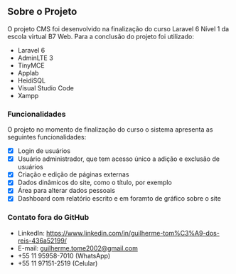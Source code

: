 ## Sobre o Projeto

O projeto CMS foi desenvolvido na finalização do curso Laravel 6 Nível 1 da escola virtual B7 Web. Para a conclusão do projeto foi utilizado:

- Laravel 6
- AdminLTE 3
- TinyMCE
- Applab
- HeidiSQL
- Visual Studio Code
- Xampp

### Funcionalidades

O projeto no momento de finalização do curso o sistema apresenta as seguintes funcionalidades:

- [x] Login de usuários
- [x] Usuário administrador, que tem acesso único a adição e exclusão de usuários
- [x] Criação e edição de páginas externas
- [x] Dados dinâmicos do site, como o título, por exemplo
- [x] Área para alterar dados pessoais
- [x] Dashboard com relatório escrito e em foramto de gráfico sobre o site

### Contato fora do GitHub
 
- LinkedIn: https://www.linkedin.com/in/guilherme-tom%C3%A9-dos-reis-436a52199/
- E-mail: guilherme.tome2002@gmail.com
- +55 11 95958-7010 (WhatsApp)
- +55 11 97151-2519 (Celular)